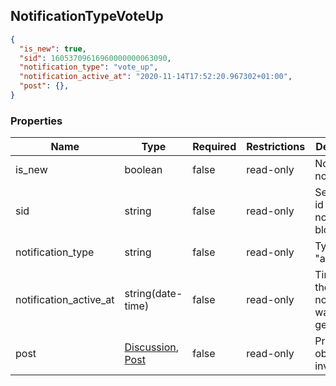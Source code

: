 <h2 id="tocS_NotificationTypeAnswer">NotificationTypeVoteUp</h2>
<!-- backwards compatibility -->
<a id="schemanotificationtypevoteup"></a>
<a id="schema_NotificationTypeVoteUp"></a>
<a id="tocSnotificationtypevoteup"></a>
<a id="tocsnotificationtypevoteup"></a>

```json
{
  "is_new": true,
  "sid": 16053709616960000000063090,
  "notification_type": "vote_up",
  "notification_active_at": "2020-11-14T17:52:20.967302+01:00",
  "post": {},
}
```

### Properties

|Name|Type|Required|Restrictions|Description|
|---|---|---|---|---|
|is_new|boolean|false|read-only|Notification not yet read|
|sid|string|false|read-only|Serialization id of the notification block|
|notification_type|string|false|read-only|Type "answer"|
|notification_active_at|string(date-time)|false|read-only|Time when the notification was generated|
|post|[Discussion](#schemadiscussion), [Post](#schemapost)|false|read-only|Primary object involved.|
